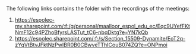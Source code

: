 The following links contains the folder with the recordings of the meetings:
1. https://espolec-my.sharepoint.com/:f:/g/personal/maalloor_espol_edu_ec/Eqc9UYefFKtNmF12c94PZhoBfyrsLASTut_tC6-nbqDktg?e=YN7kQb
2. https://espolec.sharepoint.com/:f:/s/Section_15509-Dynamite/EoT2q-zYqVtBtvJFktNzPwIBR0B0CBwveTThICouB074ZQ?e=ONPmoi
